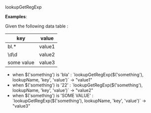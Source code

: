 lookupGetRegExp

**Examples**:

Given the following data table :

| key           | value         |
| ------------- |:-------------:|
| bl.*          | value1        |
| \d\d          | value2        |
| some value    | value3        |

- when $('something') is 'bla' : `lookupGetRegExp($('something'), lookupName, 'key', 'value')` &#8594; "value1"
- when $('something') is '22' : `lookupGetRegExp($('something'), lookupName, 'key', 'value')` &#8594; "value2"
- when $('something') is 'SOME VALUE' : `lookupGetRegExp($('something'), lookupName, 'key', 'value')` &#8594; "value3"
